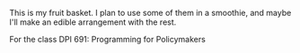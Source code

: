 This is my fruit basket. I plan to use some of them in a smoothie, and maybe I'll make an edible arrangement with the rest.

For the class DPI 691: Programming for Policymakers